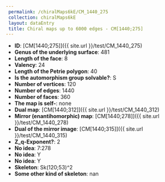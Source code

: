 ```yaml
--- 
 permalink: /chiralMaps6kE/CM_1440_275 
 collection: chiralMaps6kE
 layout: dataEntry
 title: Chiral maps up to 6000 edges - CM[1440;275]
---
```


- **ID**: [CM[1440;275]]({{ site.url }}/test/CM_1440_275)
- **Genus of the underlying surface**: 481
- **Length of the face**: 8
- **Valency**: 24
- **Length of the Petrie polygon**: 40
- **Is the automorphism group solvable?**: S
- **Number of vertices**: 120
- **Number of edges**: 1440
- **Number of faces**: 360
- **The map is self-**: none
- **Dual map**: [CM[1440;312]]({{ site.url }}/test/CM_1440_312)
- **Mirror (enantihomorphic) map**: [CM[1440;278]]({{ site.url }}/test/CM_1440_278)
- **Dual of the mirror image**: [CM[1440;315]]({{ site.url }}/test/CM_1440_315)
- **Z_q-Exponent?**: 2
- **No idea**:  7:278
- **No idea**: Y
- **No idea**: Y
- **Skeleton**: Sk(120;53)^2
- **Some other kind of skeleton**: nan
